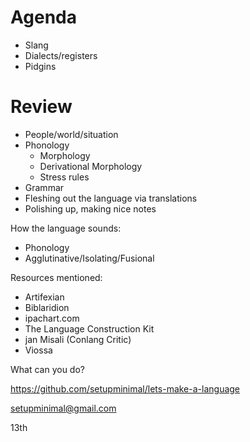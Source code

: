 # Agenda

- Slang
- Dialects/registers
- Pidgins


# Review

- People/world/situation
- Phonology
  - Morphology
  - Derivational Morphology
  - Stress rules
- Grammar
- Fleshing out the language via translations
- Polishing up, making nice notes


How the language sounds:
  - Phonology
  - Agglutinative/Isolating/Fusional
  
  
Resources mentioned:
 - Artifexian
 - Biblaridion
 - ipachart.com
 - The Language Construction Kit
 - jan Misali (Conlang Critic)
 - Viossa


What can you do?

https://github.com/setupminimal/lets-make-a-language


setupminimal@gmail.com

13th
